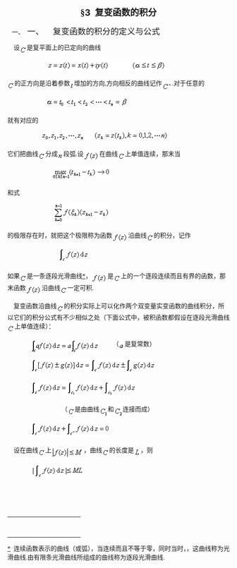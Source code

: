 <div class=Section1>
<p class=MsoNormal align=center style='text-align:center'><b><span lang=ZH-CN
style='font-size:15.0pt;font-family:宋体_GB2312'>§</span></b><b><span lang=EN-US
style='font-size:15.0pt'>3</span></b><b><span lang=EN-US style='font-size:15.0pt;
font-family:宋体_GB2312'>&nbsp; </span></b><b><span lang=ZH-CN style='font-size:
15.0pt;font-family:宋体_GB2312'>复变函数的积分</span></b></p>
<p class=MsoNormal style='margin-left:36.0pt;text-indent:-28.5pt'><span
lang=EN-US>一、<span style='font:7.0pt "Times New Roman"'>&nbsp;&nbsp; </span></span><span
lang=ZH-CN style='font-size:14.0pt;font-family:宋体_GB2312'>一、</span><span
lang=EN-US style='font-size:7.0pt'>&nbsp;&nbsp;&nbsp;&nbsp;&nbsp;&nbsp;&nbsp; </span><span
lang=ZH-CN style='font-size:14.0pt;font-family:宋体_GB2312'>复变函数的积分的定义与公式</span></p>
<p class=MsoNormal><span lang=EN-US style='font-family:宋体_GB2312'>&nbsp;&nbsp;&nbsp;
</span><span lang=ZH-CN style='font-family:宋体_GB2312'>设</span><sub><span
lang=EN-US style='font-size:10.5pt;font-family:宋体_GB2312'><img width=16
height=19 src="res/17e9d95da129bdd93c34fb6cc6aaaa52_5673_files/image002.gif"
u1:shapes="_x0000_i1025" align=absmiddle></span></sub><span lang=ZH-CN
style='font-family:宋体_GB2312'>是复平面上的已定向的曲线</span></p>
<pre><span lang=EN-US style='font-family:宋体_GB2312'>&nbsp;&nbsp;&nbsp;&nbsp;&nbsp;&nbsp;&nbsp;&nbsp;&nbsp;&nbsp;&nbsp;&nbsp;&nbsp;&nbsp;&nbsp;&nbsp;&nbsp;&nbsp;&nbsp;&nbsp;&nbsp;&nbsp;&nbsp;&nbsp;&nbsp; </span><sub><span
lang=EN-US style='font-size:10.5pt;font-family:宋体_GB2312'><img width=268
height=23 src="res/17e9d95da129bdd93c34fb6cc6aaaa52_5673_files/image004.gif"
u1:shapes="_x0000_i1026"></span></sub></pre>
<p class=MsoNormal><sub><span lang=EN-US style='font-size:10.5pt;font-family:
宋体_GB2312'><img width=16 height=19
src="res/17e9d95da129bdd93c34fb6cc6aaaa52_5673_files/image006.gif"
u1:shapes="_x0000_i1027" align=absmiddle></span></sub><span lang=ZH-CN
style='font-family:宋体_GB2312'>的正方向是沿着参数</span><sub><span lang=EN-US
style='font-size:10.5pt;font-family:宋体_GB2312'><img width=9 height=16
src="res/17e9d95da129bdd93c34fb6cc6aaaa52_5673_files/image008.gif"
u1:shapes="_x0000_i1028" align=absmiddle></span></sub><span lang=ZH-CN
style='font-family:宋体_GB2312'>增加的方向</span><span lang=EN-US style='font-family:
宋体_GB2312'>,</span><span lang=ZH-CN style='font-family:宋体_GB2312'>方向相反的曲线记作</span><sub><span
lang=EN-US style='font-family:宋体_GB2312'><img width=23 height=21
src="res/17e9d95da129bdd93c34fb6cc6aaaa52_5673_files/image010.gif"
u1:shapes="_x0000_i1029" align=absmiddle></span></sub><span lang=EN-US
style='font-family:宋体_GB2312'>.</span><span lang=ZH-CN style='font-family:宋体_GB2312'>对于任意的</span></p>
<pre><span lang=EN-US style='font-family:宋体_GB2312'>&nbsp;&nbsp;&nbsp;&nbsp;&nbsp;&nbsp;&nbsp;&nbsp;&nbsp;&nbsp;&nbsp;&nbsp;&nbsp;&nbsp;&nbsp;&nbsp;&nbsp;&nbsp;&nbsp;&nbsp;&nbsp;&nbsp;&nbsp;&nbsp; </span><sub><span
lang=EN-US style='font-size:10.5pt;font-family:宋体_GB2312'><img width=185
height=24 src="res/17e9d95da129bdd93c34fb6cc6aaaa52_5673_files/image012.gif"
u1:shapes="_x0000_i1030"></span></sub></pre>
<p class=MsoNormal><span lang=ZH-CN style='font-family:宋体_GB2312'>就有对应的</span></p>
<pre><span lang=EN-US style='font-family:宋体_GB2312'>&nbsp;&nbsp;&nbsp;&nbsp;&nbsp;&nbsp;&nbsp;&nbsp;&nbsp;&nbsp;&nbsp;&nbsp;&nbsp;&nbsp;&nbsp;&nbsp;&nbsp;&nbsp;&nbsp;&nbsp;&nbsp; </span><sub><span
lang=EN-US style='font-size:10.5pt;font-family:宋体_GB2312'><img width=288
height=24 src="res/17e9d95da129bdd93c34fb6cc6aaaa52_5673_files/image014.gif"
u1:shapes="_x0000_i1031"></span></sub></pre>
<p class=MsoNormal><span lang=ZH-CN style='font-family:宋体_GB2312'>它们把曲线</span><sub><span
lang=EN-US style='font-size:10.5pt;font-family:宋体_GB2312'><img width=16
height=19 src="res/17e9d95da129bdd93c34fb6cc6aaaa52_5673_files/image016.gif"
u1:shapes="_x0000_i1032" align=absmiddle></span></sub><span lang=ZH-CN
style='font-family:宋体_GB2312'>分成</span><sub><span lang=EN-US style='font-size:
10.5pt;font-family:宋体_GB2312'><img width=13 height=15
src="res/17e9d95da129bdd93c34fb6cc6aaaa52_5673_files/image018.gif"
u1:shapes="_x0000_i1033" align=absmiddle></span></sub><span lang=ZH-CN
style='font-family:宋体_GB2312'>段弧</span><span lang=EN-US style='font-family:
宋体_GB2312'>.</span><span lang=ZH-CN style='font-family:宋体_GB2312'>设</span><sub><span
lang=EN-US style='font-size:10.5pt;font-family:宋体_GB2312'><img width=36
height=21 src="res/17e9d95da129bdd93c34fb6cc6aaaa52_5673_files/image020.gif"
u1:shapes="_x0000_i1034" align=absmiddle></span></sub><span lang=ZH-CN
style='font-family:宋体_GB2312'>在曲线</span><sub><span lang=EN-US style='font-size:
10.5pt;font-family:宋体_GB2312'><img width=16 height=19
src="res/17e9d95da129bdd93c34fb6cc6aaaa52_5673_files/image022.gif"
u1:shapes="_x0000_i1035" align=absmiddle></span></sub><span lang=ZH-CN
style='font-family:宋体_GB2312'>上单值连续，那末当</span></p>
<pre><span lang=EN-US style='font-family:宋体_GB2312'>&nbsp;&nbsp;&nbsp;&nbsp;&nbsp;&nbsp;&nbsp;&nbsp;&nbsp;&nbsp;&nbsp;&nbsp;&nbsp;&nbsp;&nbsp;&nbsp;&nbsp;&nbsp;&nbsp;&nbsp;&nbsp;&nbsp;&nbsp;&nbsp;&nbsp;&nbsp;&nbsp;&nbsp; </span><sub><span
lang=EN-US style='font-size:10.5pt;font-family:宋体_GB2312'><img width=132
height=29 src="res/17e9d95da129bdd93c34fb6cc6aaaa52_5673_files/image024.gif"
u1:shapes="_x0000_i1036"></span></sub></pre>
<p class=MsoNormal><span lang=ZH-CN style='font-family:宋体_GB2312'>和式</span></p>
<pre><span lang=EN-US style='font-family:宋体_GB2312'>&nbsp;&nbsp;&nbsp;&nbsp;&nbsp;&nbsp;&nbsp;&nbsp;&nbsp;&nbsp;&nbsp;&nbsp;&nbsp;&nbsp;&nbsp;&nbsp;&nbsp;&nbsp;&nbsp;&nbsp;&nbsp;&nbsp;&nbsp;&nbsp;&nbsp;&nbsp;&nbsp;&nbsp;&nbsp; </span><sub><span
lang=EN-US style='font-size:10.5pt;font-family:宋体_GB2312'><img width=127
height=45 src="res/17e9d95da129bdd93c34fb6cc6aaaa52_5673_files/image026.gif"
u1:shapes="_x0000_i1037"></span></sub></pre>
<p class=MsoNormal><span lang=ZH-CN style='font-family:宋体_GB2312'>的极限存在时，就把这个极限称为函数</span><sub><span
lang=EN-US style='font-size:10.5pt;font-family:宋体_GB2312'><img width=36
height=21 src="res/17e9d95da129bdd93c34fb6cc6aaaa52_5673_files/image028.gif"
u1:shapes="_x0000_i1038" align=absmiddle></span></sub><span lang=ZH-CN
style='font-family:宋体_GB2312'>沿曲线</span><sub><span lang=EN-US style='font-size:
10.5pt;font-family:宋体_GB2312'><img width=16 height=19
src="res/17e9d95da129bdd93c34fb6cc6aaaa52_5673_files/image029.gif"
u1:shapes="_x0000_i1039" align=absmiddle></span></sub><span lang=ZH-CN
style='font-family:宋体_GB2312'>的积分，记作</span></p>
<pre><span lang=EN-US style='font-family:宋体_GB2312'>&nbsp;&nbsp;&nbsp;&nbsp;&nbsp;&nbsp;&nbsp;&nbsp;&nbsp;&nbsp;&nbsp;&nbsp;&nbsp;&nbsp;&nbsp;&nbsp;&nbsp;&nbsp;&nbsp;&nbsp;&nbsp;&nbsp;&nbsp;&nbsp;&nbsp;&nbsp;&nbsp;&nbsp;&nbsp;&nbsp;&nbsp;&nbsp; </span><sub><span
lang=EN-US style='font-size:10.5pt;font-family:宋体_GB2312'><img width=69
height=33 src="res/17e9d95da129bdd93c34fb6cc6aaaa52_5673_files/image031.gif"
u1:shapes="_x0000_i1040"></span></sub></pre>
<p class=MsoNormal><span lang=ZH-CN style='font-family:宋体_GB2312'>如果</span><sub><span
lang=EN-US style='font-size:10.5pt;font-family:宋体_GB2312'><img width=16
height=19 src="res/17e9d95da129bdd93c34fb6cc6aaaa52_5673_files/image033.gif"
u1:shapes="_x0000_i1041" align=absmiddle></span></sub><span lang=ZH-CN
style='font-family:宋体_GB2312'>是一条逐段光滑曲线</span><a href="#None" name="_ftnref1"
title=""><span class=MsoFootnoteReference><span lang=EN-US style='font-family:
宋体_GB2312'>*</span></span></a><span lang=ZH-CN style='font-family:宋体_GB2312'>，</span><sub><span
lang=EN-US style='font-size:10.5pt;font-family:宋体_GB2312'><img width=36
height=21 src="res/17e9d95da129bdd93c34fb6cc6aaaa52_5673_files/image035.gif"
u1:shapes="_x0000_i1042" align=absmiddle></span></sub><span lang=ZH-CN
style='font-family:宋体_GB2312'>是</span><sub><span lang=EN-US style='font-size:
10.5pt;font-family:宋体_GB2312'><img width=16 height=19
src="res/17e9d95da129bdd93c34fb6cc6aaaa52_5673_files/image037.gif"
u1:shapes="_x0000_i1043" align=absmiddle></span></sub><span lang=ZH-CN
style='font-family:宋体_GB2312'>上的一个逐段连续而且有界的函数，那末函数</span><sub><span lang=EN-US
style='font-size:10.5pt;font-family:宋体_GB2312'><img width=36 height=21
src="res/17e9d95da129bdd93c34fb6cc6aaaa52_5673_files/image039.gif"
u1:shapes="_x0000_i1044" align=absmiddle></span></sub><span lang=ZH-CN
style='font-family:宋体_GB2312'>沿曲线</span><sub><span lang=EN-US style='font-size:
10.5pt;font-family:宋体_GB2312'><img width=16 height=19
src="res/17e9d95da129bdd93c34fb6cc6aaaa52_5673_files/image041.gif"
u1:shapes="_x0000_i1045" align=absmiddle></span></sub><span lang=ZH-CN
style='font-family:宋体_GB2312'>一定可积</span><span lang=EN-US style='font-family:
宋体_GB2312'>.</span></p>
<p class=MsoNormal><span lang=EN-US style='font-family:宋体_GB2312'>&nbsp;&nbsp;&nbsp;
</span><span lang=ZH-CN style='font-family:宋体_GB2312'>复变函数沿曲线</span><sub><span
lang=EN-US style='font-size:10.5pt;font-family:宋体_GB2312'><img width=16
height=18 src="res/17e9d95da129bdd93c34fb6cc6aaaa52_5673_files/image043.gif"
u1:shapes="_x0000_i1046" align=absmiddle></span></sub><span lang=ZH-CN
style='font-family:宋体_GB2312'>的积分实际上可以化作两个双变量实变函数的曲线积分，所以它们的积分公式有不少相似之处（下面公式中，被积函数都假设在逐段光滑曲线</span><sub><span
lang=EN-US style='font-size:10.5pt;font-family:宋体_GB2312'><img width=16
height=19 src="res/17e9d95da129bdd93c34fb6cc6aaaa52_5673_files/image045.gif"
u1:shapes="_x0000_i1047" align=absmiddle></span></sub><span lang=ZH-CN
style='font-family:宋体_GB2312'>上单值连续）：</span></p>
<p class=MsoNormal align=left style='text-align:left'><span lang=EN-US
style='font-family:宋体_GB2312'>&nbsp;&nbsp;&nbsp;&nbsp;&nbsp;&nbsp;&nbsp;&nbsp;&nbsp;&nbsp;&nbsp;&nbsp;&nbsp;&nbsp;
</span><sub><span lang=EN-US style='font-size:10.5pt;font-family:宋体_GB2312'><img
width=155 height=31 src="res/17e9d95da129bdd93c34fb6cc6aaaa52_5673_files/image047.gif"
u1:shapes="_x0000_i1048" align=absmiddle></span></sub><span lang=EN-US
style='font-family:宋体_GB2312'>&nbsp;&nbsp;&nbsp;&nbsp;&nbsp;&nbsp;&nbsp;&nbsp;&nbsp;</span><span
lang=ZH-CN style='font-family:宋体_GB2312'>（</span><sub><span lang=EN-US
style='font-size:10.5pt;font-family:宋体_GB2312'><img width=13 height=15
src="res/17e9d95da129bdd93c34fb6cc6aaaa52_5673_files/image049.gif"
u1:shapes="_x0000_i1049" align=absmiddle></span></sub><span lang=ZH-CN
style='font-family:宋体_GB2312'>是复常数）</span></p>
<p class=MsoNormal><span lang=EN-US style='font-family:宋体_GB2312'>&nbsp;&nbsp;&nbsp;&nbsp;&nbsp;&nbsp;&nbsp;&nbsp;&nbsp;&nbsp;&nbsp;&nbsp;&nbsp;&nbsp;
</span><sub><span lang=EN-US style='font-size:10.5pt;font-family:宋体_GB2312'><img
width=284 height=33 src="res/17e9d95da129bdd93c34fb6cc6aaaa52_5673_files/image051.gif"
u1:shapes="_x0000_i1050"></span></sub></p>
<p class=MsoNormal><span lang=EN-US style='font-family:宋体_GB2312'>&nbsp;&nbsp;&nbsp;&nbsp;&nbsp;&nbsp;&nbsp;&nbsp;&nbsp;&nbsp;&nbsp;&nbsp;&nbsp;&nbsp;
</span><sub><span lang=EN-US style='font-size:10.5pt;font-family:宋体_GB2312'><img
width=239 height=33 src="res/17e9d95da129bdd93c34fb6cc6aaaa52_5673_files/image053.gif"
u1:shapes="_x0000_i1051"></span></sub><span lang=EN-US style='font-family:宋体_GB2312'>&nbsp;</span></p>
<p class=MsoNormal><span lang=EN-US style='font-family:宋体_GB2312'>&nbsp;&nbsp;&nbsp;&nbsp;&nbsp;&nbsp;&nbsp;&nbsp;&nbsp;&nbsp;&nbsp;&nbsp;&nbsp;&nbsp;&nbsp;&nbsp;&nbsp;&nbsp;&nbsp;&nbsp;&nbsp;&nbsp;&nbsp;&nbsp;&nbsp;&nbsp;&nbsp;&nbsp;&nbsp;&nbsp;&nbsp;&nbsp;&nbsp;&nbsp;
</span><span lang=ZH-CN style='font-family:宋体_GB2312'>（</span><sub><span
lang=EN-US style='font-size:10.5pt;font-family:宋体_GB2312'><img width=16
height=19 src="res/17e9d95da129bdd93c34fb6cc6aaaa52_5673_files/image055.gif"
u1:shapes="_x0000_i1052" align=absmiddle></span></sub><span lang=ZH-CN
style='font-family:宋体_GB2312'>是由曲线</span><sub><span lang=EN-US
style='font-size:10.5pt;font-family:宋体_GB2312'><img width=19 height=23
src="res/17e9d95da129bdd93c34fb6cc6aaaa52_5673_files/image057.gif"
u1:shapes="_x0000_i1053" align=absmiddle></span></sub><span lang=ZH-CN
style='font-family:宋体_GB2312'>和</span><sub><span lang=EN-US style='font-size:
10.5pt;font-family:宋体_GB2312'><img width=20 height=23
src="res/17e9d95da129bdd93c34fb6cc6aaaa52_5673_files/image059.gif"
u1:shapes="_x0000_i1054" align=absmiddle></span></sub><span lang=ZH-CN
style='font-family:宋体_GB2312'>连接而成）</span></p>
<p class=MsoNormal><span lang=EN-US style='font-family:宋体_GB2312'>&nbsp;&nbsp;&nbsp;&nbsp;&nbsp;&nbsp;&nbsp;&nbsp;&nbsp;&nbsp;&nbsp;&nbsp;&nbsp;&nbsp;
</span><sub><span lang=EN-US style='font-size:10.5pt;font-family:宋体_GB2312'><img
width=180 height=33 src="res/17e9d95da129bdd93c34fb6cc6aaaa52_5673_files/image061.gif"
u1:shapes="_x0000_i1055"></span></sub></p>
<p class=MsoNormal align=left style='text-align:left'><span lang=EN-US
style='font-family:宋体_GB2312'>&nbsp;&nbsp;&nbsp; </span><span lang=ZH-CN
style='font-family:宋体_GB2312'>设在曲线</span><sub><span lang=EN-US
style='font-size:10.5pt;font-family:宋体_GB2312'><img width=16 height=19
src="res/17e9d95da129bdd93c34fb6cc6aaaa52_5673_files/image063.gif"
u1:shapes="_x0000_i1056" align=absmiddle></span></sub><span lang=ZH-CN
style='font-family:宋体_GB2312'>上</span><sub><span lang=EN-US style='font-size:
10.5pt;font-family:宋体_GB2312'><img width=73 height=27
src="res/17e9d95da129bdd93c34fb6cc6aaaa52_5673_files/image065.gif"
u1:shapes="_x0000_i1057" align=absmiddle></span></sub><span lang=ZH-CN
style='font-family:宋体_GB2312'>，曲线</span><sub><span lang=EN-US style='font-size:
10.5pt;font-family:宋体_GB2312'><img width=16 height=19
src="res/17e9d95da129bdd93c34fb6cc6aaaa52_5673_files/image067.gif"
u1:shapes="_x0000_i1058" align=absmiddle></span></sub><span lang=ZH-CN
style='font-family:宋体_GB2312'>的长度是</span><sub><span lang=EN-US
style='font-size:10.5pt;font-family:宋体_GB2312'><img width=15 height=16
src="res/17e9d95da129bdd93c34fb6cc6aaaa52_5673_files/image069.gif"
u1:shapes="_x0000_i1059" align=absmiddle></span></sub><span lang=ZH-CN
style='font-family:宋体_GB2312'>，则</span></p>
<p class=MsoNormal><span lang=EN-US style='font-family:宋体_GB2312'>&nbsp;&nbsp;&nbsp;&nbsp;&nbsp;&nbsp;&nbsp;&nbsp;&nbsp;&nbsp;&nbsp;&nbsp;&nbsp;&nbsp;&nbsp;
</span><sub><span lang=EN-US style='font-size:10.5pt;font-family:宋体_GB2312'><img
width=117 height=33 src="res/17e9d95da129bdd93c34fb6cc6aaaa52_5673_files/image071.gif"
u1:shapes="_x0000_i1060"></span></sub></p>
<p class=MsoNormal><sub><span lang=EN-US style='font-size:5.5pt;font-family:
宋体_GB2312'>&nbsp;</span></sub></p>
<div>
<p class=MsoNormal align=left style='margin:0mm;margin-bottom:.0001pt;
text-align:left'><span lang=EN-US style='font-family:宋体'><br clear=all>
</span></p>
<div class=MsoNormal align=left style='margin:0mm;margin-bottom:.0001pt;
text-align:left'><span lang=EN-US style='font-family:宋体'>
<hr size=1 width="33%" align=left>
</span></div>
</div>
</div>
<div><br clear=all>
<hr align=left size=1 width="33%">
<div id=ftn1>
<p class=MsoFootnoteText><a href="#None" name="_ftn1" title=""><span
class=MsoFootnoteReference><span lang=EN-US style='font-size:10.5pt;font-family:
宋体_GB2312'>*</span></span></a><span lang=EN-US style='font-size:10.5pt;
font-family:宋体_GB2312'>&nbsp; </span><span lang=ZH-CN style='font-size:10.5pt;
font-family:宋体_GB2312'>连续函数表示的曲线（或弧），当连续而且不等于零，同时当时，，这曲线称为光滑曲线</span><span
lang=EN-US style='font-size:10.5pt;font-family:宋体_GB2312'>.</span><span
lang=ZH-CN style='font-size:10.5pt;font-family:宋体_GB2312'>由有限条光滑曲线所组成的曲线称为逐段光滑曲线</span><span
lang=EN-US style='font-size:10.5pt;font-family:宋体_GB2312'>.</span></p>
</div>
</div>